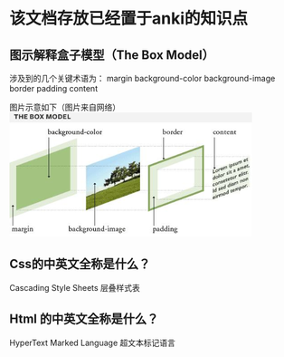 # 该文档存放已经置于anki的知识点

## 图示解释盒子模型（The Box Model）
涉及到的几个关键术语为：
margin
background-color
background-image
border
padding
content

图片示意如下（图片来自网络）
![](./_image/2020-09-07/2020-09-07-15-03-53.png)

## Css的中英文全称是什么？
Cascading Style Sheets
层叠样式表

## Html 的中英文全称是什么？
HyperText Marked Language
超文本标记语言


